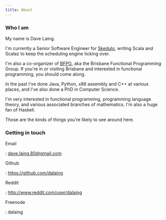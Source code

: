 ```yaml
---
title: About
---
```


### Who I am

My name is Dave Laing.

I'm currently a Senior Software Engineer for [Skedulo](http://skedulo.com/), writing Scala and Scalaz to keep the scheduling engine ticking over.

I'm also a co-organizer of [BFPG](http://www.bfpg.org), aka the Brisbane Functional Programming Group.
If you're in or visiting Brisbane and interested in functional programming, you should come along.

In the past I've done Java, Python, x86 assembly and C++ at various places, and I've also done a PhD in Computer Science.

I'm very interested in functional programming, programming language theory, and various associated branches of mathematics.
I'm also a huge fan of Haskell.

Those are the kinds of things you're likely to see around here.

### Getting in touch

Email

:    <dave.laing.80@gmail.com>

Github

:    <https://github.com/dalaing>

Reddit

:    <http://www.reddit.com/user/dalaing>

Freenode

:    dalaing
